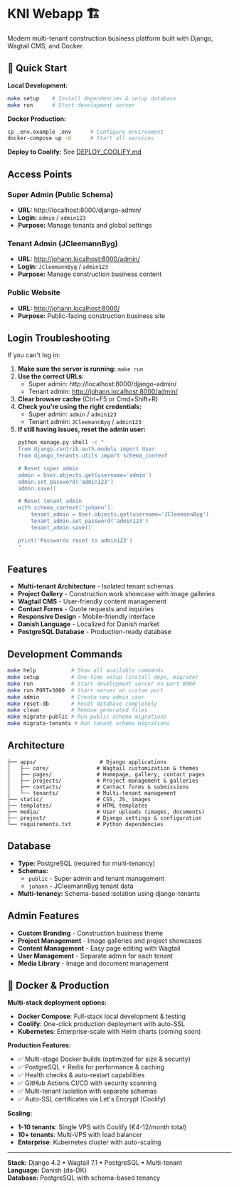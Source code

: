 # KNI Webapp 🏗️

Modern multi-tenant construction business platform built with Django, Wagtail CMS, and Docker.

## 🚀 Quick Start

**Local Development:**
```bash
make setup    # Install dependencies & setup database  
make run      # Start development server
```

**Docker Production:**
```bash
cp .env.example .env      # Configure environment
docker-compose up -d      # Start all services
```

**Deploy to Coolify:** See [DEPLOY_COOLIFY.md](DEPLOY_COOLIFY.md)

## Access Points

### **Super Admin (Public Schema)**
- **URL:** http://localhost:8000/django-admin/
- **Login:** `admin` / `admin123`
- **Purpose:** Manage tenants and global settings

### **Tenant Admin (JCleemannByg)**
- **URL:** http://johann.localhost:8000/admin/
- **Login:** `JCleemannByg` / `admin123`
- **Purpose:** Manage construction business content

### **Public Website**
- **URL:** http://johann.localhost:8000/
- **Purpose:** Public-facing construction business site

## Login Troubleshooting

If you can't log in:

1. **Make sure the server is running:** `make run`
2. **Use the correct URLs:**
   - Super admin: http://localhost:8000/django-admin/
   - Tenant admin: http://johann.localhost:8000/admin/
3. **Clear browser cache** (Ctrl+F5 or Cmd+Shift+R)
4. **Check you're using the right credentials:**
   - Super admin: `admin` / `admin123`
   - Tenant admin: `JCleemannByg` / `admin123`
5. **If still having issues, reset the admin user:**
   ```bash
   python manage.py shell -c "
   from django.contrib.auth.models import User
   from django_tenants.utils import schema_context
   
   # Reset super admin
   admin = User.objects.get(username='admin')
   admin.set_password('admin123')
   admin.save()
   
   # Reset tenant admin
   with schema_context('johann'):
       tenant_admin = User.objects.get(username='JCleemannByg')
       tenant_admin.set_password('admin123')
       tenant_admin.save()
   
   print('Passwords reset to admin123')
   "
   ```

## Features

- **Multi-tenant Architecture** - Isolated tenant schemas
- **Project Gallery** - Construction work showcase with image galleries
- **Wagtail CMS** - User-friendly content management
- **Contact Forms** - Quote requests and inquiries
- **Responsive Design** - Mobile-friendly interface
- **Danish Language** - Localized for Danish market
- **PostgreSQL Database** - Production-ready database

## Development Commands

```bash
make help           # Show all available commands
make setup          # One-time setup (install deps, migrate)
make run            # Start development server on port 8000
make run PORT=3000  # Start server on custom port
make admin          # Create new admin user
make reset-db       # Reset database completely
make clean          # Remove generated files
make migrate-public # Run public schema migrations
make migrate-tenants # Run tenant schema migrations
```

## Architecture

```
├── apps/                    # Django applications
│   ├── core/               # Wagtail customization & themes
│   ├── pages/              # Homepage, gallery, contact pages
│   ├── projects/           # Project management & galleries
│   ├── contacts/           # Contact forms & submissions
│   └── tenants/            # Multi-tenant management
├── static/                 # CSS, JS, images
├── templates/              # HTML templates
├── media/                  # User uploads (images, documents)
├── project/                # Django settings & configuration
└── requirements.txt        # Python dependencies
```

## Database

- **Type:** PostgreSQL (required for multi-tenancy)
- **Schemas:** 
  - `public` - Super admin and tenant management
  - `johann` - JCleemannByg tenant data
- **Multi-tenancy:** Schema-based isolation using django-tenants

## Admin Features

- **Custom Branding** - Construction business theme
- **Project Management** - Image galleries and project showcases
- **Content Management** - Easy page editing with Wagtail
- **User Management** - Separate admin for each tenant
- **Media Library** - Image and document management

## 🐳 Docker & Production

**Multi-stack deployment options:**
- **Docker Compose**: Full-stack local development & testing
- **Coolify**: One-click production deployment with auto-SSL
- **Kubernetes**: Enterprise-scale with Helm charts (coming soon)

**Production Features:**
- ✅ Multi-stage Docker builds (optimized for size & security)
- ✅ PostgreSQL + Redis for performance & caching  
- ✅ Health checks & auto-restart capabilities
- ✅ GitHub Actions CI/CD with security scanning
- ✅ Multi-tenant isolation with separate schemas
- ✅ Auto-SSL certificates via Let's Encrypt (Coolify)

**Scaling:**
- **1-10 tenants**: Single VPS with Coolify (€4-12/month total)
- **10+ tenants**: Multi-VPS with load balancer
- **Enterprise**: Kubernetes cluster with auto-scaling

---

**Stack:** Django 4.2 • Wagtail 7.1 • PostgreSQL • Multi-tenant  
**Language:** Danish (da-DK)  
**Database:** PostgreSQL with schema-based tenancy